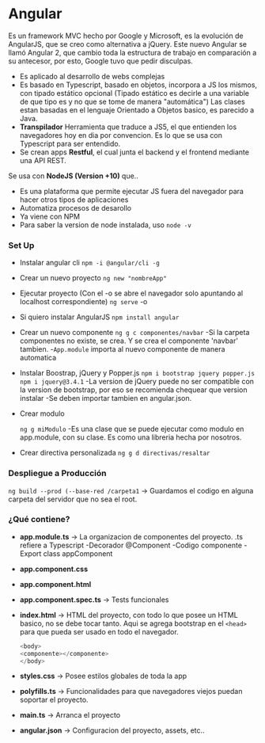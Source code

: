 # Angular

Es un framework MVC hecho por Google y Microsoft, es la evolución de AngularJS, que se creo como alternativa a jQuery. Este nuevo Angular se llamó Angular 2, que cambio toda la estructura de trabajo en comparación a su antecesor, por esto, Google tuvo que pedir disculpas.

* Es aplicado al desarrollo de webs complejas
* Es basado en Typescript, basado en objetos, incorpora a JS los mismos, con tipado estático opcional (Tipado estático es decirle a una variable de que tipo es y no que se tome de manera "automática") Las clases estan basadas en el lenguaje Orientado a Objetos basico, es parecido a Java.
* **Transpilador** Herramienta que traduce a JS5, el que entienden los navegadores hoy en dia por convencion. Es lo que se usa con Typescript para ser entendido.
* Se crean apps **Restful**, el cual junta el backend y el frontend mediante una API REST.

Se usa con **NodeJS (Version +10)** que..

* Es una plataforma que permite ejecutar JS fuera del navegador para hacer otros tipos de aplicaciones
* Automatiza procesos de desarollo
* Ya viene con NPM
* Para saber la version de node instalada, uso `node -v`

### Set Up

* Instalar angular cli
  `npm -i @angular/cli -g`
* Crear un nuevo proyecto
  `ng new "nombreApp"`
* Ejecutar proyecto (Con el -o se abre el navegador solo apuntando al localhost correspondiente)
  `ng serve` -o
* Si quiero instalar AngularJS
  `npm install angular`
* Crear un nuevo componente
  `ng g c componentes/navbar`
  -Si la carpeta componentes no existe, se crea. Y se crea el componente 'navbar' tambien.
  -`App.module` importa al nuevo componente de manera automatica
* Instalar Boostrap, jQuery y Popper.js
  `npm i bootstrap jquery popper.js`
  `npm i jquery@3.4.1`
  -La version de jQuery puede no ser compatible con la version de bootstrap, por eso se recomienda chequear que version instalar
  -Se deben importar tambien en angular.json.
* Crear modulo
  
  `ng g miModulo`
  -Es una clase que se puede ejecutar como modulo en app.module, con su clase. Es como una libreria hecha por nosotros.
* Crear directiva personalizada
  `ng g d directivas/resaltar`

### Despliegue a Producción

`ng build --prod (--base-red /carpeta1` -> Guardamos el codigo en alguna carpeta del servidor que no sea el root.

### ¿Qué contiene?

* **app.module.ts** -> La organizacion de componentes del proyecto. .ts refiere a Typescript
  -Decorador @Component
  -Codigo componente
  -Export class appComponent
* **app.component.css**
* **app.component.html**
* **app.component.spec.ts** -> Tests funcionales
* **index.html** -> HTML del proyecto, con todo lo que posee un HTML basico, no se debe tocar tanto. Aqui se agrega bootstrap en el `<head>` para que pueda ser usado en todo el navegador.
  
  ```javascript
  <body>
  <componente></componente>
  </body>
  ```
* **styles.css** -> Posee estilos globales de toda la app
* **polyfills.ts** -> Funcionalidades para que navegadores viejos puedan soportar el proyecto.
* **main.ts** -> Arranca el proyecto
* **angular.json** -> Configuracion del proyecto, assets, etc..






